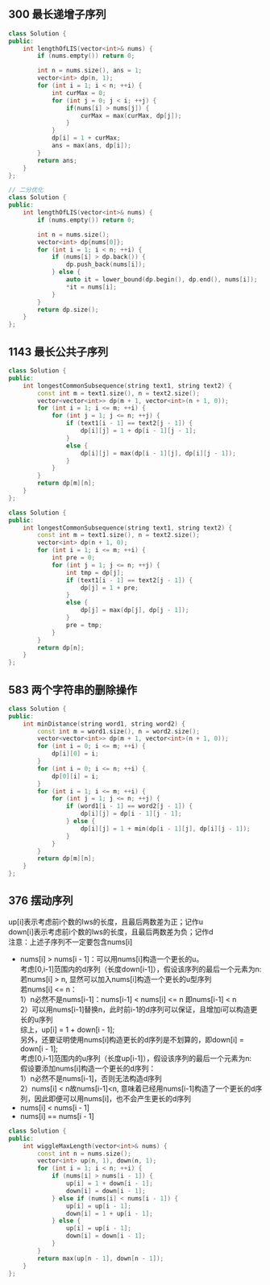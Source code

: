 ## 300 最长递增子序列
```cpp
class Solution {
public:
    int lengthOfLIS(vector<int>& nums) {
        if (nums.empty()) return 0;

        int n = nums.size(), ans = 1;
        vector<int> dp(n, 1);
        for (int i = 1; i < n; ++i) {
            int curMax = 0;
            for (int j = 0; j < i; ++j) {
                if(nums[i] > nums[j]) {
                    curMax = max(curMax, dp[j]);
                }
            }
            dp[i] = 1 + curMax;
            ans = max(ans, dp[i]);
        }
        return ans;
    }
};

// 二分优化
class Solution {
public:
    int lengthOfLIS(vector<int>& nums) {
        if (nums.empty()) return 0;

        int n = nums.size();
        vector<int> dp{nums[0]};
        for (int i = 1; i < n; ++i) {
            if (nums[i] > dp.back()) {
                dp.push_back(nums[i]);
            } else {
                auto it = lower_bound(dp.begin(), dp.end(), nums[i]);
                *it = nums[i];
            }
        }
        return dp.size();
    }
};
```

## 1143 最长公共子序列
```cpp
class Solution {
public:
    int longestCommonSubsequence(string text1, string text2) {
        const int m = text1.size(), n = text2.size();
        vector<vector<int>> dp(m + 1, vector<int>(n + 1, 0));
        for (int i = 1; i <= m; ++i) {
            for (int j = 1; j <= n; ++j) {
                if (text1[i - 1] == text2[j - 1]) {
                    dp[i][j] = 1 + dp[i - 1][j - 1];
                }
                else {
                    dp[i][j] = max(dp[i - 1][j], dp[i][j - 1]);
                }
            }
        }
        return dp[m][n];
    }
};

class Solution {
public:
    int longestCommonSubsequence(string text1, string text2) {
        const int m = text1.size(), n = text2.size();
        vector<int> dp(n + 1, 0);
        for (int i = 1; i <= m; ++i) {
            int pre = 0;
            for (int j = 1; j <= n; ++j) {
                int tmp = dp[j];
                if (text1[i - 1] == text2[j - 1]) {
                    dp[j] = 1 + pre;
                }
                else {
                    dp[j] = max(dp[j], dp[j - 1]);
                }
                pre = tmp;
            }
        }
        return dp[n];
    }
};
```

## 583 两个字符串的删除操作
```cpp
class Solution {
public:
    int minDistance(string word1, string word2) {
        const int m = word1.size(), n = word2.size();
        vector<vector<int>> dp(m + 1, vector<int>(n + 1, 0));
        for (int i = 0; i <= m; ++i) {
            dp[i][0] = i;
        }
        for (int i = 0; i <= n; ++i) {
            dp[0][i] = i;
        }
        for (int i = 1; i <= m; ++i) {
            for (int j = 1; j <= n; ++j) {
                if (word1[i - 1] == word2[j - 1]) {
                    dp[i][j] = dp[i - 1][j - 1];
                } else {
                    dp[i][j] = 1 + min(dp[i - 1][j], dp[i][j - 1]);
                }
            }
        }
        return dp[m][n];
    }
};
```

## 376 摆动序列
up[i]表示考虑前i个数的lws的长度，且最后两数差为正；记作u  
down[i]表示考虑前i个数的lws的长度，且最后两数差为负；记作d  
注意：上述子序列不一定要包含nums[i]  
 - nums[i] > nums[i - 1]：可以用nums[i]构造一个更长的u。  
   考虑[0,i-1]范围内的d序列（长度down[i-1]），假设该序列的最后一个元素为n:  
   若nums[i] > n, 显然可以加入nums[i]构造一个更长的u型序列  
   若nums[i] <= n：  
     1）n必然不是nums[i-1]：nums[i-1] < nums[i] <= n 即nums[i-1] < n  
	 2）可以用nums[i-1]替换n，此时前i-1的d序列可以保证，且增加i可以构造更长的u序列  
   综上，up[i] = 1 + down[i - 1];  
   另外，还要证明使用nums[i]构造更长的d序列是不划算的，即down[i] = down[i - 1];  
   考虑[0,i-1]范围内的u序列（长度up[i-1]），假设该序列的最后一个元素为n:  
   假设要添加nums[i]构造一个更长的d序列：  
   1）n必然不是nums[i-1]，否则无法构造d序列  
   2）nums[i] < n故nums[i-1]<n, 意味着已经用nums[i-1]构造了一个更长的d序列，因此即便可以用nums[i]，也不会产生更长的d序列
 - nums[i] < nums[i - 1]
 - nums[i] == nums[i - 1]
```cpp
class Solution {
public:
    int wiggleMaxLength(vector<int>& nums) {
        const int n = nums.size();
        vector<int> up(n, 1), down(n, 1);
        for (int i = 1; i < n; ++i) {
            if (nums[i] > nums[i - 1]) {
                up[i] = 1 + down[i - 1];
                down[i] = down[i - 1];
            } else if (nums[i] < nums[i - 1]) {
                up[i] = up[i - 1];
                down[i] = 1 + up[i - 1];
            } else {
                up[i] = up[i - 1];
                down[i] = down[i - 1];
            }
        }
        return max(up[n - 1], down[n - 1]);
    }
};
```
